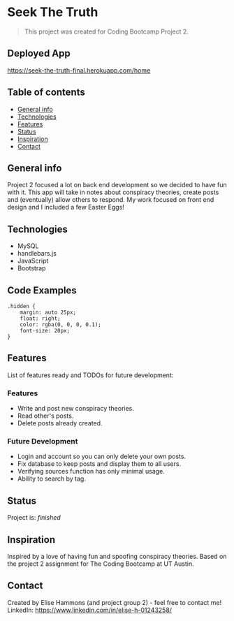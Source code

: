 # Seek The Truth
> This project was created for Coding Bootcamp Project 2.
## Deployed App
https://seek-the-truth-final.herokuapp.com/home

## Table of contents
* [General info](#general-info)
* [Technologies](#technologies)
* [Features](#features)
* [Status](#status)
* [Inspiration](#inspiration)
* [Contact](#contact)

## General info
Project 2 focused a lot on back end development so we decided to have fun with it. This app will take in notes about conspiracy theories, create posts and (eventually) allow others to respond. My work focused on front end design and I included a few Easter Eggs!

## Technologies
* MySQL
* handlebars.js
* JavaScript
* Bootstrap

## Code Examples
    .hidden {
        margin: auto 25px;
        float: right;
        color: rgba(0, 0, 0, 0.1);
        font-size: 20px;
    }


## Features
List of features ready and TODOs for future development:
### Features
* Write and post new conspiracy theories.
* Read other's posts.
* Delete posts already created.
### Future Development
* Login and account so you can only delete your own posts.
* Fix database to keep posts and display them to all users.
* Verifying sources function has only minimal usage.
* Ability to search by tag.

## Status
Project is: _finished_

## Inspiration
Inspired by a love of having fun and spoofing conspiracy theories.
Based on the project 2 assignment for The Coding Bootcamp at UT Austin.

## Contact
Created by Elise Hammons (and project group 2) - feel free to contact me!
<br>LinkedIn: https://www.linkedin.com/in/elise-h-01243258/